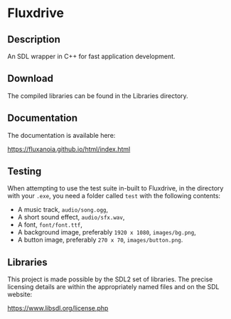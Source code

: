 # Fluxdrive

## Description

An SDL wrapper in C++ for fast application development.

## Download

The compiled libraries can be found in the Libraries directory.

## Documentation

The documentation is available here:

https://fluxanoia.github.io/html/index.html

## Testing

When attempting to use the test suite in-built to Fluxdrive, in the directory with your `.exe`, you need a folder called `test` with the following contents:
- A music track, `audio/song.ogg`,
- A short sound effect, `audio/sfx.wav`,
- A font, `font/font.ttf`,
- A background image, preferably `1920 x 1080`, `images/bg.png`,
- A button image, preferably `270 x 70`, `images/button.png`.


## Libraries

This project is made possible by the SDL2 set of libraries. 
The precise licensing details are within the appropriately named files and on the SDL website:

https://www.libsdl.org/license.php
